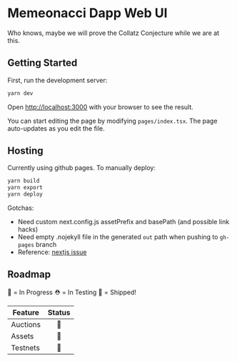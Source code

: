# Memeonacci Dapp Web UI

Who knows, maybe we will prove the Collatz Conjecture while we are at this.

## Getting Started

First, run the development server:

```sh
yarn dev
```

Open [http://localhost:3000](http://localhost:3000) with your browser to see the result.

You can start editing the page by modifying `pages/index.tsx`. The page auto-updates as you edit the file.

## Hosting

Currently using github pages.  To manually deploy:
```sh
yarn build
yarn export 
yarn deploy
```

Gotchas:
- Need custom next.config.js assetPrefix and basePath (and possible link hacks)
- Need empty .nojekyll file in the generated ```out``` path when pushing to ```gh-pages``` branch
- Reference: [nextjs issue](https://github.com/vercel/next.js/issues/3335)

## Roadmap
🚧 = In Progress
⛑ = In Testing 
🚀 = Shipped!

| Feature | Status |
| ------- | :------: |
| Auctions | 🚧 |
| Assets | 🚧  |
| Testnets | 🚧  |

